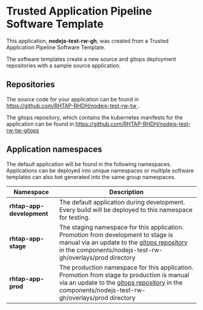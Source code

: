 # Trusted Application Pipeline Software Template

This application, **nodejs-test-rw-gh**, was created from a Trusted Application Pipeline Software Template.

The software templates create a new source and gitops deployment repositories with a sample source application. 

## Repositories

The source code for your application can be found in [https://github.com/RHTAP-RHDH/nodejs-test-rw-tw ](https://github.com/RHTAP-RHDH/nodejs-test-rw-tw ).
 
The gitops repository, which contains the kubernetes manifests for the application can be found in 
[https://github.com/RHTAP-RHDH/nodejs-test-rw-tw-gitops ](https://github.com/RHTAP-RHDH/nodejs-test-rw-tw-gitops ) 

## Application namespaces 

The default application will be found in the following namespaces. Applications can be deployed into unique namespaces or multiple software templates can also bet generated into the same group namespaces.  

|  Namespace   |  Description   |  
| -------- | -------- |   
| **rhtap-app-development** | The default application during development. Every build will be deployed to this namespace for testing. | 
| **rhtap-app-stage** | The staging namespace for this application. Promotion from development to stage is manual via an update to the [gitops repository](https://github.com/RHTAP-RHDH/nodejs-test-rw-tw-gitops ) in the components/nodejs-test-rw-gh/overlays/prod directory |  
| **rhtap-app-prod** | The production namespace for this application. Promotion from stage to production is manual via an update to the [gitops repository](https://github.com/RHTAP-RHDH/nodejs-test-rw-tw-gitops ) in the components/nodejs-test-rw-gh/overlays/prod directory | 